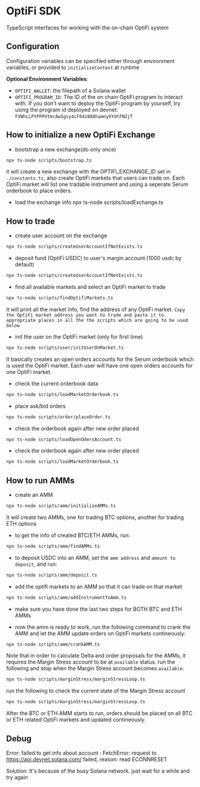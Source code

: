 # OptiFi SDK

TypeScript interfaces for working with the on-chain OptiFi system

## Configuration

Configuration variables can be specified either through environment variables,
or provided to `initializeContext` at runtime

**Optional Environment Variables**:

- `OPTIFI_WALLET`: the filepath of a Solana wallet
- `OPTIFI_PROGRAM_ID`: The ID of the on chain OptiFi program to interact with. If you don't want to deploy the OptiFi program by yourself, try using the program id deployed on devnet: `FVWhLLPYPPPVtmrAwSgsy4cF84z888hamnyXYdtFN2jT`

## How to initialize a new OptiFi Exchange

- bootstrap a new exchange(do only once)

```bash
npx ts-node scripts/bootstrap.ts
```

it will create a new exchange with the OPTIFI_EXCHANGE_ID set in `./constants.ts`, also create OptiFi markets that users can trade on. Each OptiFi market will list one tradable instrument and using a seperate Serum orderbook to place orders.

- load the exchange info
  npx ts-node scripts/loadExchange.ts

## How to trade

- create user account on the exchange

```bash
npx ts-node scripts/createUserAccountIfNotExists.ts
```

- deposit fund (OptiFi USDC) to user's margin account (1000 usdc by default)

```bash
npx ts-node scripts/createUserAccountIfNotExists.ts
```

- find all available markets and select an OptiFi market to trade

```bash
npx ts-node scripts/findOptifiMarkets.ts
```

it will print all the market info, find the address of any OptiFi market.
`Copy the OptiFi market address you want to trade and paste it to appropriate places in all the the scripts which are going to be used below`

- init the user on the OptiFi market (only for first time)

```bash
npx ts-node scripts/user/initUserOnMarket.ts
```

It basically creates an open orders accounts for the Serum orderbook which is used the OptiFi market. Each user will have one open orders accounts for one OptiFi market.

- check the current orderbook data

```bash
npx ts-node scripts/loadMarketOrderbook.ts
```

- place ask/bid orders

```bash
npx ts-node scripts/order/placeOrder.ts
```

- check the orderbook again after new order placed

```bash
npx ts-node scripts/loadOpenOdersAccount.ts
```

- check the orderbook again after new order placed

```bash
npx ts-node scripts/loadMarketOrderbook.ts
```

## How to run AMMs

- create an AMM

```bash
npx ts-node scripts/amm/initializeAMMs.ts
```

It will create two AMMs, one for trading BTC options, another for trading ETH options

- to get the info of created BTC/ETH AMMs, run:

```bash
npx ts-node scripts/amm/findAMMs.ts
```

- to deposit USDC into an AMM, set the `amm address` and `amount to deposit`, and run:

```bash
npx ts-node scripts/amm/deposit.ts
```

- add the optifi markets to an AMM so that it can trade on that market

```bash
npx ts-node scripts/amm/addInstrumentToAmm.ts
```

- make sure you have done the last two steps for BOTH BTC and ETH AMMs

- now the amm is ready to work, run the following command to crank the AMM and let the AMM update orders on OptiFi markets contineously:

```bash
npx ts-node scripts/amm/crankAMM.ts
```

Note that in order to calculate Delta and order proposals for the AMMs, it requires the Margin Stress account to be at `available` status. run the following and stop when the Margin Stress account becomes `available`:

```bash
npx ts-node scripts/marginStress/marginStressLoop.ts
```

run the following to check the current state of the Margin Stress account

```bash
npx ts-node scripts/marginStress/marginStressLoop.ts
```

After the BTC or ETH AMM starts to run, orders should be placed on all BTC or ETH related OptiFi markets and updated contineously.

## Debug

Error: failed to get info about account : FetchError: request to https://api.devnet.solana.com/ failed, reason: read ECONNRESET

Solution: It's because of the busy Solana network. just wait for a while and try again
